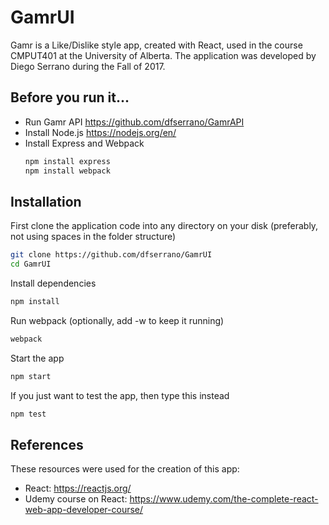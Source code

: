 # GamrUI

Gamr is a Like/Dislike style app, created with React, used in the course CMPUT401 at the University of Alberta.  The application was developed by Diego Serrano during the Fall of 2017.

## Before you run it...

- Run Gamr API https://github.com/dfserrano/GamrAPI
- Install Node.js https://nodejs.org/en/
- Install Express and Webpack
    ```sh
    npm install express
    npm install webpack
    ```

## Installation
First clone the application code into any directory on your disk (preferably, not using spaces in the folder structure)
```sh
git clone https://github.com/dfserrano/GamrUI
cd GamrUI
```

Install dependencies
```sh
npm install
```

Run webpack (optionally, add -w to keep it running)
```sh
webpack
```

Start the app
```sh
npm start
```

If you just want to test the app, then type this instead
```sh
npm test
```

## References
These resources were used for the creation of this app:
- React: https://reactjs.org/
- Udemy course on React: https://www.udemy.com/the-complete-react-web-app-developer-course/
